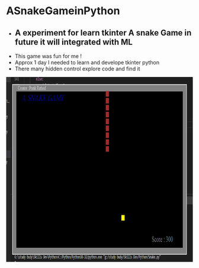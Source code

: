 # ASnakeGameinPython
<ul>
  <li><h2>A experiment for learn tkinter A snake Game in future it will integrated with ML</h2></li>
  <li>This game was fun for me !</li>
  <li>Approx 1 day I needed to learn and develope tkinter python</li>
  <li>There many hidden control explore code and find it</li>
</ul>
<img src="snake/Screenshot.png" height="500" width="800" />
